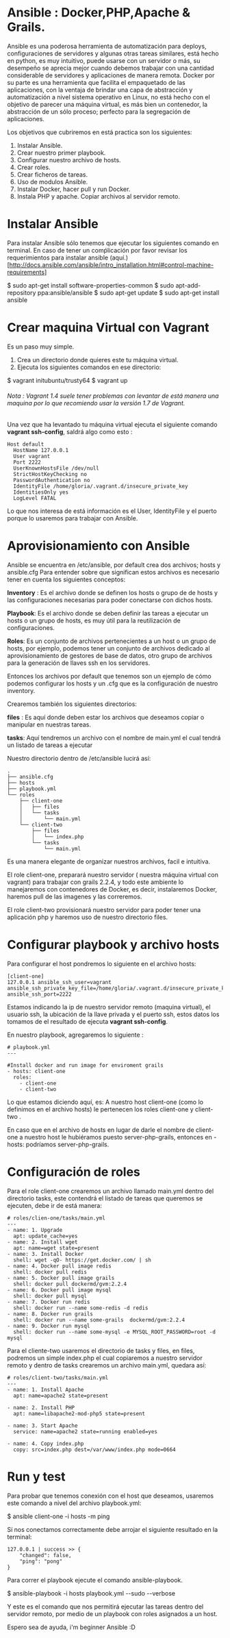 # Ansible : Docker,PHP,Apache & Grails.

Ansible es una poderosa herramienta de automatización para deploys, configuraciones de servidores y algunas otras tareas similares, está hecho en python, es muy intuitivo, puede usarse con un servidor o más, su desempeño se aprecia mejor cuando debemos trabajar con una cantidad considerable de servidores y aplicaciones de manera remota. Docker por su parte es una herramienta que facilita el empaquetado de las aplicaciones, con la ventaja de brindar una capa de abstracción y automatización a nivel sistema operativo en Linux, no está hecho con el objetivo de parecer una máquina virtual, es más bien un contenedor, la abstracción de un sólo proceso; perfecto para la segregación de aplicaciones.

Los objetivos que cubriremos en está practica son los siguientes:

1. Instalar Ansible.
2. Crear nuestro primer playbook.
3. Configurar nuestro archivo de hosts.
4. Crear roles.
5. Crear ficheros de tareas.
6. Uso de modulos Ansible.
7. Instalar Docker, hacer pull y run Docker.
8. Instala PHP y apache. Copiar archivos al servidor remoto.

# Instalar Ansible
Para instalar Ansible sólo tenemos que ejecutar los siguientes comando en terminal.
En caso de tener un comṕlicación por favor revisar los requerimientos para instalar ansible (aquí.)[http://docs.ansible.com/ansible/intro_installation.html#control-machine-requirements]


$ sudo apt-get install software-properties-common
$ sudo apt-add-repository ppa:ansible/ansible
$ sudo apt-get update
$ sudo apt-get install ansible

# Crear maquina Virtual con Vagrant
Es un paso muy simple.

1. Crea un directorio donde quieres este tu máquina virtual.
2. Ejecuta los siguientes comandos en ese directorio:

 $ vagrant initubuntu/trusty64
 $ vagrant up


###### Nota : Vagrant 1.4 suele tener problemas con levantar de está manera una maquina por lo que recomiendo usar la versión 1.7 de Vagrant.

Una vez que ha levantado tu máquina virtual ejecuta el siguiente comando **vagrant ssh-config**, saldrá algo como esto :
```
Host default
  HostName 127.0.0.1
  User vagrant
  Port 2222
  UserKnownHostsFile /dev/null
  StrictHostKeyChecking no
  PasswordAuthentication no
  IdentityFile /home/gloria/.vagrant.d/insecure_private_key
  IdentitiesOnly yes
  LogLevel FATAL

```
Lo que nos interesa de está información es el User,  IdentityFile y el puerto porque lo usaremos para trabajar con Ansible.

# Aprovisionamiento con Ansible
Ansible se encuentra en /etc/ansible, por default crea dos archivos; hosts y ansible.cfg
Para entender sobre que significan estos archivos es necesario tener en cuenta los siguientes conceptos:

**Inventory** : Es el archivo donde se definen los hosts o grupo de de hosts y las configuraciones necesarias para poder conectarse con dichos hosts.

**Playbook**: Es  el archivo donde se deben definir las tareas a ejecutar un hosts o un grupo de hosts, es muy útil para la reutilización de configuraciones.

**Roles**: Es un conjunto de archivos pertenecientes a un host o un grupo de hosts, por ejemplo, podemos tener un conjunto de archivos dedicado al aprovisionamiento de gestores de base de datos, otro grupo de archivos para la generación de llaves ssh en los servidores.

Entonces los archivos por default que tenemos son un ejemplo de cómo podemos configurar los hosts y un .cfg que es la configuración de nuestro inventory.

Crearemos también los siguientes directorios:

**files** : Es aquí donde deben estar los archivos que deseamos copiar o manipular en nuestras tareas.

**tasks**: Aquí tendremos un archivo con el nombre de main.yml el cual tendrá un listado de tareas a ejecutar

Nuestro directorio dentro de /etc/ansible lucirá así:
```
.
├── ansible.cfg
├── hosts
├── playbook.yml
└── roles
    ├── client-one
    │   ├── files
    │   └── tasks
    │       └── main.yml
    └── client-two
        ├── files
        │   └── index.php
        └── tasks
            └── main.yml

```
Es una manera elegante de organizar nuestros archivos, facil e intuitiva.

El role client-one, preparará nuestro servidor ( nuestra máquina virtual con vagrant) para trabajar con grails 2.2.4, y todo este ambiente lo manejaremos con contenedores de Docker, es decir, instalaremos Docker, haremos pull de las imagenes y las correremos.

El role client-two provisionará nuestro servidor para poder tener una aplicación php y haremos uso de nuestro directorio files.

# Configurar playbook y archivo hosts
Para configurar el host pondremos lo siguiente en el archivo hosts:
```
[client-one]
127.0.0.1 ansible_ssh_user=vagrant ansible_ssh_private_key_file=/home/gloria/.vagrant.d/insecure_private_key  ansible_ssh_port=2222
```
Estamos indicando la ip de nuestro servidor remoto (maquina virtual), el usuario ssh, la ubicación de la llave privada y el puerto ssh, estos datos los tomamos de el resultado de ejecuta **vagrant ssh-config**.

En nuestro playbook, agregaremos lo siguiente :
```
# playbook.yml
---

#Install docker and run image for enviroment grails
- hosts: client-one
  roles:
    - client-one
    - client-two

```

Lo que estamos diciendo aquí, es: A nuestro host client-one (como lo definimos en el archivo hosts) le pertenecen los roles client-one y client-two .

En caso que en el archivo de hosts en lugar de darle el nombre de client-one a nuestro host le hubiéramos puesto server-php-grails, entonces en -hosts: podríamos server-php-grails.

# Configuración de roles
Para el role client-one crearemos un archivo llamado main.yml dentro del directorio tasks, este contendrá el listado de tareas que queremos se ejecuten, debe ir de está manera:
```
# roles/clien-one/tasks/main.yml
---
- name: 1. Upgrade
  apt: update_cache=yes
- name: 2. Install wget
  apt: name=wget state=present
- name: 3. Install Docker
  shell: wget -qO- https://get.docker.com/ | sh
- name: 4. Docker pull image redis
  shell: docker pull redis
- name: 5. Docker pull image grails
  shell: docker pull dockermd/gvm:2.2.4
- name: 6. Docker pull image mysql
  shell: docker pull mysql
- name: 7. Docker run redis
  shell: docker run --name some-redis -d redis
- name: 8. Docker run grails
  shell: docker run --name some-grails  dockermd/gvm:2.2.4
- name: 9. Docker run mysql
  shell: docker run --name some-mysql -e MYSQL_ROOT_PASSWORD=root -d mysql
```
Para el cliente-two usaremos el directorio de tasks y files, en files, podremos un simple index.php el cual copiaremos a nuestro servidor remoto y dentro de tasks crearemos un archivo main.yml, quedara así:
```
# roles/client-two/tasks/main.yml
---
- name: 1. Install Apache
  apt: name=apache2 state=present

- name: 2. Install PHP
  apt: name=libapache2-mod-php5 state=present

- name: 3. Start Apache
  service: name=apache2 state=running enabled=yes

- name: 4. Copy index.php
  copy: src=index.php dest=/var/www/index.php mode=0664
```

# Run y test

Para probar que tenemos conexión con el host que deseamos, usaremos este comando a nivel del archivo playbook.yml:
  
  $ ansible client-one  -i hosts -m ping
  
Sí nos conectamos correctamente debe arrojar el siguiente resultado en la terminal:
```
127.0.0.1 | success >> {
    "changed": false, 
    "ping": "pong"
}

```
Para correr el playbook ejecute el comando ansible-playbook.

$ ansible-playbook -i hosts playbook.yml --sudo --verbose

Y este es el comando que nos permitirá ejecutar las tareas dentro del servidor remoto, por medio de un playbook con roles asignados a un host.

Espero sea de ayuda, i'm beginner Ansible :D




